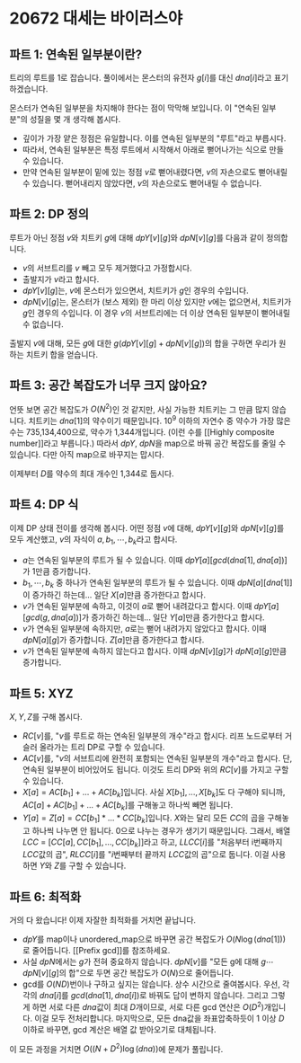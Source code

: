 # 20672 대세는 바이러스야
## 파트 1: 연속된 일부분이란?
트리의 루트를 1로 잡습니다. 풀이에서는 몬스터의 유전자 $g[i]$를 대신 $dna[i]$라고 표기하겠습니다.

몬스터가 연속된 일부분을 차지해야 한다는 점이 막막해 보입니다. 이 "연속된 일부분"의 성질을 몇 개 생각해 봅시다.
* 깊이가 가장 얕은 정점은 유일합니다. 이를 연속된 일부분의 "루트"라고 부릅시다.
* 따라서, 연속된 일부분은 특정 루트에서 시작해서 아래로 뻗어나가는 식으로 만들 수 있습니다.
* 만약 연속된 일부분이 밑에 있는 정점 $v$로 뻗어내렸다면, $v$의 자손으로도 뻗어내릴 수 있습니다. 뻗어내리지 않았다면, $v$의 자손으로도 뻗어내릴 수 없습니다.

## 파트 2: DP 정의
루트가 아닌 정점 $v$와 치트키 $g$에 대해 $dpY[v][g]$와 $dpN[v][g]$를 다음과 같이 정의합니다.
* $v$의 서브트리를 $v$ 빼고 모두 제거했다고 가정합시다.
* 출발지가 $v$라고 합시다.
* $dpY[v][g]$는, $v$에 몬스터가 있으면서, 치트키가 $g$인 경우의 수입니다.
* $dpN[v][g]$는, 몬스터가 (보스 제외) 한 마리 이상 있지만 $v$에는 없으면서, 치트키가 $g$인 경우의 수입니다. 이 경우 $v$의 서브트리에는 더 이상 연속된 일부분이 뻗어내릴 수 없습니다.

출발지 $v$에 대해, 모든 $g$에 대한 $g(dpY[v][g] + dpN[v][g])$의 합을 구하면 우리가 원하는 치트키 합을 얻습니다.

## 파트 3: 공간 복잡도가 너무 크지 않아요?
언뜻 보면 공간 복잡도가 $O(N^2)$인 것 같지만, 사실 가능한 치트키는 그 만큼 많지 않습니다. 치트키는 $dna[1]$의 약수이기 때문입니다. $10^9$ 이하의 자연수 중 약수가 가장 많은 수는 735,134,400으로, 약수가 1,344개입니다. (이런 수를 [[Highly composite number]]라고 부릅니다.) 따라서 $dpY$, $dpN$을 map으로 바꿔 공간 복잡도를 줄일 수 있습니다. 다만 아직 map으로 바꾸지는 맙시다.

이제부터 $D$를 약수의 최대 개수인 1,344로 둡시다.

## 파트 4: DP 식
이제 DP 상태 전이를 생각해 봅시다. 어떤 정점 $v$에 대해, $dpY[v][g]$와 $dpN[v][g]$를 모두 계산했고, $v$의 자식이 $a, b_1, \cdots, b_k$라고 합시다.
* $a$는 연속된 일부분의 루트가 될 수 있습니다. 이때 $dpY[a][gcd(dna[1], dna[a])]$가 1만큼 증가합니다.
* $b_1, \cdots, b_k$ 중 하나가 연속된 일부분의 루트가 될 수 있습니다. 이때 $dpN[a][dna[1]]$이 증가하긴 하는데... 일단 $X[a]$만큼 증가한다고 합시다.
* $v$가 연속된 일부분에 속하고, 이것이 $a$로 뻗어 내려갔다고 합시다. 이때 $dpY[a][gcd(g, dna[a])]$가 증가하긴 하는데... 일단 $Y[a]$만큼 증가한다고 합시다.
* $v$가 연속된 일부분에 속하지만, $a$로는 뻗어 내려가지 않았다고 합시다. 이때 $dpN[a][g]$가 증가합니다. $Z[a]$만큼 증가한다고 합시다.
* $v$가 연속된 일부분에 속하지 않는다고 합시다. 이때 $dpN[v][g]$가 $dpN[a][g]$만큼 증가합니다.

## 파트 5: XYZ
$X, Y, Z$를 구해 봅시다.

* $RC[v]$를, "$v$를 루트로 하는 연속된 일부분의 개수"라고 합시다. 리프 노드로부터 거슬러 올라가는 트리 DP로 구할 수 있습니다.
* $AC[v]$를, "$v$의 서브트리에 완전히 포함되는 연속된 일부분의 개수"라고 합시다. 단, 연속된 일부분이 비어있어도 됩니다. 이것도 트리 DP와 위의 $RC[v]$를 가지고 구할 수 있습니다.
* $X[a] = AC[b_1] + ... + AC[b_k]$입니다. 사실 $X[b_1], ..., X[b_k]$도 다 구해야 되니까, $AC[a] + AC[b_1] + ... + AC[b_k]$를 구해놓고 하나씩 빼면 됩니다.
* $Y[a] = Z[a] = CC[b_1] * ... * CC[b_k]$입니다. $X$와는 달리 모든 $CC$의 곱을 구해놓고 하나씩 나누면 안 됩니다. 0으로 나누는 경우가 생기기 때문입니다. 그래서, 배열 $LCC$ = $[CC[a], CC[b_1], ..., CC[b_k]]$라고 하고, $LLCC[i]$를 "처음부터 i번째까지 $LCC$값의 곱", $RLCC[i]$를 "$i$번째부터 끝까지 $LCC$값의 곱"으로 둡니다. 이걸 사용하면 $Y$와 $Z$를 구할 수 있습니다.

## 파트 6: 최적화
거의 다 왔습니다! 이제 자잘한 최적화를 거치면 끝납니다.
* $dpY$를 map이나 unordered_map으로 바꾸면 공간 복잡도가 $O(N \log(dna[1]))$로 줄어듭니다. [[Prefix gcd]]를 참조하세요.
* 사실 $dpN$에서는 $g$가 전혀 중요하지 않습니다. $dpN[v]$를 "모든 g에 대해 $g\cdots dpN[v][g]$의 합"으로 두면 공간 복잡도가 $O(N)$으로 줄어듭니다.
* gcd를 $O(ND)$번이나 구하고 싶지는 않습니다. 상수 시간으로 줄여봅시다. 우선, 각각의 $dna[i]$를 $gcd(dna[1], dna[i])$로 바꿔도 답이 변하지 않습니다. 그리고 그렇게 하면 서로 다른 $dna$값이 최대 $D$개이므로, 서로 다른 gcd 연산은 $O(D^2)$개입니다. 이걸 모두 전처리합니다. 마지막으로, 모든 dna값을 좌표압축하듯이 1 이상 $D$ 이하로 바꾸면, gcd 계산은 배열 값 받아오기로 대체됩니다.

이 모든 과정을 거치면 $O((N+D^2)\log(dna))$에 문제가 풀립니다.
